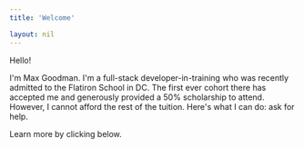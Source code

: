 ```yaml
---
title: 'Welcome'

layout: nil
---
```


Hello! 

I'm Max Goodman. I'm a full-stack developer-in-training who was recently admitted to the Flatiron School in DC. The first ever cohort there has accepted me and generously provided a 50% scholarship to attend. However, I cannot afford the rest of the tuition. Here's what I can do: ask for help. 

Learn more by clicking below. 